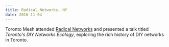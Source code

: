 ```yaml
---
title: Radical Networks, NY
date: 2016-11-04
---
```


Toronto Mesh attended [Radical Networks](http://radicalnetworks.org) and presented a talk titled _Toronto's DIY Networks Ecology_, exploring the rich history of DIY networks in Toronto.
